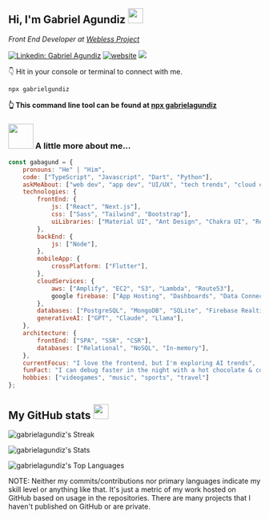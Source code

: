 <h2> Hi, I'm Gabriel Agundiz <img src="https://emojis.slackmojis.com/emojis/images/1697091850/70723/penguinq.gif?1697091850" width="30"/> </h2>

<p> <em> Front End Developer at <a href="https://weblessproject.com"> Webless Project</a> </em> </p>

[![Linkedin: Gabriel Agundiz](https://img.shields.io/badge/-Gabriel%20Agundiz-blue?style=flat-square&logo=Linkedin&logoColor=white)](https://www.linkedin.com/in/gabriel-agundiz/)
[![website](https://img.shields.io/badge/Website-46a2f1.svg?&style=flat-square&logo=Google-Chrome&logoColor=white)](https://gabrielagundiz.com/)
![](https://gabrielagundiz.com)

👇 Hit in your console or terminal to connect with me.

```bash
npx gabrielgundiz
```
**👆 This command line tool can be found at [npx gabrielagundiz](https://github.com/GabrielAgundiz/npx_card)**


### <img src="https://media.giphy.com/media/vuPffhfwHawZq/giphy.gif?cid=ecf05e47o8re1jpspk0vsnu6oaxma4dlgu1q67o749ibcdzn&ep=v1_gifs_search&rid=giphy.gif&ct=g" width="50"> A little more about me...  

```javascript
const gabagund = {
    pronouns: "He" | "Him",
    code: ["TypeScript", "Javascript", "Dart", "Python"],
    askMeAbout: ["web dev", "app dev", "UI/UX", "tech trends", "cloud computing", "AI"],
    technologies: {
        frontEnd: {
            js: ["React", "Next.js"],
            css: ["Sass", "Tailwind", "Bootstrap"],
            uiLibraries: ["Material UI", "Ant Design", "Chakra UI", "React Bootstrap"],
        },
        backEnd: {
            js: ["Node"],
        },
        mobileApp: {
            crossPlatform: ["Flutter"],
        },
        cloudServices: {
            aws: ["Amplify", "EC2", "S3", "Lambda", "Route53"],
            google firebase: ["App Hosting", "Dashboards", "Data Connect", "Storage"],
        },
        databases: ["PostgreSQL", "MongoDB", "SQLite", "Firebase Realtime DB"],
        generativeAI: ["GPT", "Claude", "Llama"],
    },
    architecture: {
        frontEnd: ["SPA", "SSR", "CSR"],
        databases: ["Relational", "NoSQL", "In-memory"],
    },
    currentFocus: "I love the frontend, but I'm exploring AI trends",
    funFact: "I can debug faster in the night with a hot chocolate & cookies in hand!",
    hobbies: ["videogames", "music", "sports", "travel"]
};
```
<h2> My GitHub stats  <img src="https://emojis.slackmojis.com/emojis/images/1702960994/82884/c_penguinq.gif?1702960994" width="30"/> </h2>

![gabrielagundiz's Streak](https://github-readme-streak-stats.herokuapp.com/?user=gabrielagundiz&theme=synthwave&hide_border=true)

![gabrielagundiz's Stats](https://github-readme-stats.vercel.app/api?username=gabrielagundiz&theme=synthwave&show_icons=true&hide_border=true&count_private=true)

![gabrielagundiz's Top Languages](https://github-readme-stats.vercel.app/api/top-langs/?username=gabrielagundiz&theme=synthwave&show_icons=true&hide_border=true&layout=compact)



<p>NOTE: Neither my commits/contributions nor primary languages ​​indicate my skill level or anything like that. It's just a metric of my work hosted on GitHub based on usage in the repositories. There are many projects that I haven't published on GitHub or are private.</p>